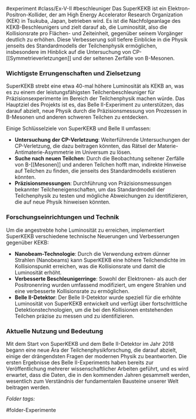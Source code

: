 #experiment #class/Ex-V-II #beschleuniger 
Das SuperKEKB ist ein Elektron-Positron-Kollider, der am High Energy Accelerator Research Organization (KEK) in Tsukuba, Japan, betrieben wird. Es ist die Nachfolgeanlage des KEKB-Beschleunigers und zielt darauf ab, die Luminosität, also die Kollisionsrate pro Flächen- und Zeiteinheit, gegenüber seinem Vorgänger deutlich zu erhöhen. Diese Verbesserung soll tiefere Einblicke in die Physik jenseits des Standardmodells der Teilchenphysik ermöglichen, insbesondere im Hinblick auf die Untersuchung von CP-[[Symmetrieverletzungen]] und der seltenen Zerfälle von B-Mesonen.

### Wichtigste Errungenschaften und Zielsetzung

SuperKEKB strebt eine etwa 40-mal höhere Luminosität als KEKB an, was es zu einem der leistungsfähigsten Teilchenbeschleuniger für Präzisionsexperimente im Bereich der Teilchenphysik machen würde. Das Hauptziel des Projekts ist es, das Belle II-Experiment zu unterstützen, das darauf abzielt, neue Physik durch die Präzisionsmessung von Prozessen in B-Mesonen und anderen schweren Teilchen zu entdecken.

Einige Schlüsselziele von SuperKEKB und Belle II umfassen:

- **Untersuchung der CP-Verletzung**: Weiterführende Untersuchungen der CP-Verletzung, die dazu beitragen könnten, das Rätsel der Materie-Antimaterie-Asymmetrie im Universum zu lösen.
- **Suche nach neuen Teilchen**: Durch die Beobachtung seltener Zerfälle von B-[[Mesonen]] und anderen Teilchen hofft man, indirekte Hinweise auf Teilchen zu finden, die jenseits des Standardmodells existieren könnten.
- **Präzisionsmessungen**: Durchführung von Präzisionsmessungen bekannter Teilcheneigenschaften, um das Standardmodell der Teilchenphysik zu testen und mögliche Abweichungen zu identifizieren, die auf neue Physik hinweisen könnten.

### Forschungseinrichtungen und Technik

Um die angestrebte hohe Luminosität zu erreichen, implementiert SuperKEKB verschiedene technische Neuerungen und Verbesserungen gegenüber KEKB:

- **Nanobeam-Technologie**: Durch die Verwendung extrem dünner Strahlen (Nanobeams) kann SuperKEKB eine höhere Teilchendichte im Kollisionspunkt erreichen, was die Kollisionsrate und damit die Luminosität erhöht.
- **Verbesserte Beschleunigerringe**: Sowohl der Elektronen- als auch der Positronenring wurden umfassend modifiziert, um engere Strahlen und eine verbesserte Kollisionsrate zu ermöglichen.
- **Belle II-Detektor**: Der Belle II-Detektor wurde speziell für die erhöhte Luminosität von SuperKEKB entwickelt und verfügt über fortschrittliche Detektionstechnologien, um die bei den Kollisionen entstehenden Teilchen präzise zu messen und zu identifizieren.

### Aktuelle Nutzung und Bedeutung

Mit dem Start von SuperKEKB und dem Belle II-Detektor im Jahr 2018 begann eine neue Ära der Teilchenphysikforschung, die darauf abzielt, einige der drängendsten Fragen der modernen Physik zu beantworten. Die ersten Ergebnisse des Belle II-Experiments haben bereits zur Veröffentlichung mehrerer wissenschaftlicher Arbeiten geführt, und es wird erwartet, dass die Daten, die in den kommenden Jahren gesammelt werden, wesentlich zum Verständnis der fundamentalen Bausteine unserer Welt beitragen werden.


 *Folder tags:*

#folder-Experimente